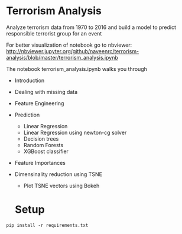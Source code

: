 # Terrorism Analysis
Analyze terrorism data from 1970 to 2016 and build a model to predict responsible terrorist group for an event

For better visualization of notebook go to nbviewer: http://nbviewer.jupyter.org/github/naveenrc/terrorism-analysis/blob/master/terrorism_analysis.ipynb

The notebook terrorism_analysis.ipynb walks you through
* Introduction
* Dealing with missing data
* Feature Engineering
* Prediction
  * Linear Regression
  * Linear Regression using newton-cg solver
  * Decision trees
  * Random Forests
  * XGBoost classifier
* Feature Importances
* Dimensinality reduction using TSNE
  * Plot TSNE vectors using Bokeh
  
  # Setup
 ```shell
 pip install -r requirements.txt
 ```
 
